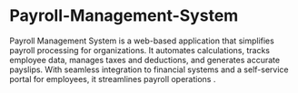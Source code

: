 # Payroll-Management-System
Payroll Management System is a web-based application that simplifies payroll processing for organizations. It automates calculations, tracks employee data, manages taxes and deductions, and generates accurate payslips. With seamless integration to financial systems and a self-service portal for employees, it streamlines payroll operations .
